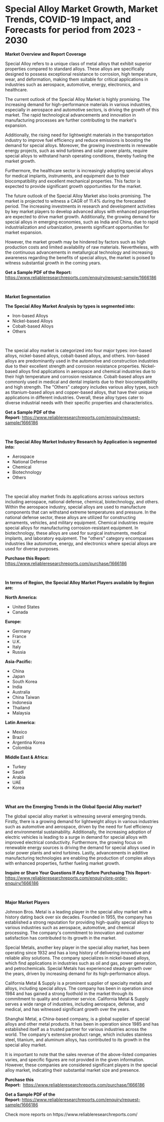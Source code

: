 <p><h1>Special Alloy Market Growth, Market Trends, COVID-19 Impact, and Forecasts for period from 2023 - 2030</h1></p><p><strong>Market Overview and Report Coverage</strong></p>
<p><p>Special Alloy refers to a unique class of metal alloys that exhibit superior properties compared to standard alloys. These alloys are specifically designed to possess exceptional resistance to corrosion, high temperature, wear, and deformation, making them suitable for critical applications in industries such as aerospace, automotive, energy, electronics, and healthcare.</p><p>The current outlook of the Special Alloy Market is highly promising. The increasing demand for high-performance materials in various industries, especially in aerospace and automotive sectors, is driving the growth of this market. The rapid technological advancements and innovation in manufacturing processes are further contributing to the market's expansion.</p><p>Additionally, the rising need for lightweight materials in the transportation industry to improve fuel efficiency and reduce emissions is boosting the demand for special alloys. Moreover, the growing investments in renewable energy projects, such as wind turbines and solar power plants, require special alloys to withstand harsh operating conditions, thereby fueling the market growth.</p><p>Furthermore, the healthcare sector is increasingly adopting special alloys for medical implants, instruments, and equipment due to their biocompatibility and excellent mechanical properties. This factor is expected to provide significant growth opportunities for the market.</p><p>The future outlook of the Special Alloy Market also looks promising. The market is projected to witness a CAGR of 11.4% during the forecasted period. The increasing investments in research and development activities by key market players to develop advanced alloys with enhanced properties are expected to drive market growth. Additionally, the growing demand for special alloys in emerging economies, such as India and China, due to rapid industrialization and urbanization, presents significant opportunities for market expansion.</p><p>However, the market growth may be hindered by factors such as high production costs and limited availability of raw materials. Nevertheless, with the continuous advancements in metallurgical technology and increasing awareness regarding the benefits of special alloys, the market is poised to witness substantial growth in the coming years.</p></p>
<p><strong>Get a Sample PDF of the Report:</strong> <a href="https://www.reliableresearchreports.com/enquiry/request-sample/1666186">https://www.reliableresearchreports.com/enquiry/request-sample/1666186</a></p>
<p>&nbsp;</p>
<p><strong>Market Segmentation</strong></p>
<p><strong>The Special Alloy Market Analysis by types is segmented into:</strong></p>
<p><ul><li>Iron-based Alloys</li><li>Nickel-based Alloys</li><li>Cobalt-based Alloys</li><li>Others</li></ul></p>
<p>&nbsp;</p>
<p><p>The special alloy market is categorized into four major types: iron-based alloys, nickel-based alloys, cobalt-based alloys, and others. Iron-based alloys are predominantly used in the automotive and construction industries due to their excellent strength and corrosion resistance properties. Nickel-based alloys find applications in aerospace and chemical industries due to their high temperature and corrosion resistance. Cobalt-based alloys are commonly used in medical and dental implants due to their biocompatibility and high strength. The "Others" category includes various alloy types, such as titanium-based alloys and copper-based alloys, that have their unique applications in different industries. Overall, these alloy types cater to diverse industrial needs with their specific properties and characteristics.</p></p>
<p><strong>Get a Sample PDF of the Report:</strong>&nbsp;<a href="https://www.reliableresearchreports.com/enquiry/request-sample/1666186">https://www.reliableresearchreports.com/enquiry/request-sample/1666186</a></p>
<p>&nbsp;</p>
<p><strong>The Special Alloy Market Industry Research by Application is segmented into:</strong></p>
<p><ul><li>Aerospace</li><li>National Defense</li><li>Chemical</li><li>Biotechnology</li><li>Others</li></ul></p>
<p>&nbsp;</p>
<p><p>The special alloy market finds its applications across various sectors including aerospace, national defense, chemical, biotechnology, and others. Within the aerospace industry, special alloys are used to manufacture components that can withstand extreme temperatures and pressure. In the national defense sector, these alloys are utilized for constructing armaments, vehicles, and military equipment. Chemical industries require special alloys for manufacturing corrosion-resistant equipment. In biotechnology, these alloys are used for surgical instruments, medical implants, and laboratory equipment. The "others" category encompasses industries like automotive, energy, and electronics where special alloys are used for diverse purposes.</p></p>
<p><strong>Purchase this Report:</strong>&nbsp; <a href="https://www.reliableresearchreports.com/purchase/1666186">https://www.reliableresearchreports.com/purchase/1666186</a></p>
<p>&nbsp;</p>
<p><strong>In terms of Region, the Special Alloy Market Players available by Region are:</strong></p>
<p>
    <p> <strong> North America: </strong>
        <ul>
            <li>United States</li>
            <li>Canada</li>
        </ul>
        </p> 
    <p> <strong> Europe: </strong>
        <ul>
            <li>Germany</li>
            <li>France</li>
            <li>U.K.</li>
            <li>Italy</li>
            <li>Russia</li>
        </ul>
        </p> 
    <p> <strong> Asia-Pacific: </strong>
        <ul>
            <li>China</li>
            <li>Japan</li>
            <li>South Korea</li>
            <li>India</li>
            <li>Australia</li>
            <li>China Taiwan</li>
            <li>Indonesia</li>
            <li>Thailand</li>
            <li>Malaysia</li>
        </ul>
        </p> 
    <p> <strong> Latin America: </strong>
        <ul>
            <li>Mexico</li>
            <li>Brazil</li>
            <li>Argentina Korea</li>
            <li>Colombia</li>
        </ul>
        </p> 
    <p> <strong> Middle East & Africa: </strong>
        <ul>
            <li>Turkey</li>
            <li>Saudi</li>
            <li>Arabia</li>
            <li>UAE</li>
            <li>Korea</li>
        </ul>
    </p>
    </p>
<p>&nbsp;</p>
<p><strong>What are the Emerging Trends in the Global Special Alloy market?</strong></p>
<p><p>The global special alloy market is witnessing several emerging trends. Firstly, there is a growing demand for lightweight alloys in various industries such as automotive and aerospace, driven by the need for fuel efficiency and environmental sustainability. Additionally, the increasing adoption of electric vehicles is leading to a surge in demand for special alloys with improved electrical conductivity. Furthermore, the growing focus on renewable energy sources is driving the demand for special alloys used in solar power plants and wind turbines. Lastly, advancements in additive manufacturing technologies are enabling the production of complex alloys with enhanced properties, further fueling market growth.</p></p>
<p><strong>Inquire or Share Your Questions If Any Before Purchasing This Report</strong>- <a href="https://www.reliableresearchreports.com/enquiry/pre-order-enquiry/1666186">https://www.reliableresearchreports.com/enquiry/pre-order-enquiry/1666186</a></p>
<p>&nbsp;</p>
<p><strong>Major Market Players</strong></p>
<p><p>Johnson Bros. Metal is a leading player in the special alloy market with a history dating back over six decades. Founded in 1955, the company has established a strong reputation for providing high-quality special alloys to various industries such as aerospace, automotive, and chemical processing. The company's commitment to innovation and customer satisfaction has contributed to its growth in the market.</p><p>Special Metals, another key player in the special alloy market, has been operating since 1932 and has a long history of delivering innovative and reliable alloy solutions. The company specializes in nickel-based alloys, which find applications in industries such as oil and gas, power generation, and petrochemicals. Special Metals has experienced steady growth over the years, driven by increasing demand for its high-performance alloys.</p><p>California Metal & Supply is a prominent supplier of specialty metals and alloys, including special alloys. The company has been in operation since 1984 and has gained a strong foothold in the market through its commitment to quality and customer service. California Metal & Supply serves a wide range of industries, including aerospace, defense, and medical, and has witnessed significant growth over the years.</p><p>Shanghai Metal, a China-based company, is a global supplier of special alloys and other metal products. It has been in operation since 1985 and has established itself as a trusted partner for various industries across the world. The company's extensive product range, which includes stainless steel, titanium, and aluminum alloys, has contributed to its growth in the special alloy market.</p><p>It is important to note that the sales revenue of the above-listed companies varies, and specific figures are not provided in the given information. However, these companies are considered significant players in the special alloy market, indicating their substantial market size and presence.</p></p>
<p><strong>Purchase this Report:</strong>&nbsp;&nbsp;<a href="https://www.reliableresearchreports.com/purchase/1666186">https://www.reliableresearchreports.com/purchase/1666186</a></p>
<p></p>
<p><strong>Get a Sample PDF of the Report:</strong>&nbsp;<a href="https://www.reliableresearchreports.com/enquiry/request-sample/1666186">https://www.reliableresearchreports.com/enquiry/request-sample/1666186</a></p>
<p>Check more reports on https://www.reliableresearchreports.com/</p>